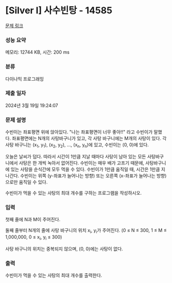 # [Silver I] 사수빈탕 - 14585 

[문제 링크](https://www.acmicpc.net/problem/14585) 

### 성능 요약

메모리: 12744 KB, 시간: 200 ms

### 분류

다이나믹 프로그래밍

### 제출 일자

2024년 3월 19일 19:24:07

### 문제 설명

<p>수빈이는 좌표평면 위에 앉아있다. "나는 좌표평면이 너무 좋아!!" 라고 수빈이가 말했다. 좌표평면에는 N개의 사탕바구니가 있고, 각 사탕 바구니에는 M개의 사탕이 있다. 각 사탕 바구니는 (x<sub>1</sub>, y<sub>1</sub>), (x<sub>2</sub>, y<sub>2</sub>), …, (x<sub>n</sub>, y<sub>n</sub>)에 있고, 수빈이는 (0, 0)에 있다.</p>

<p>오늘은 날씨가 덥다. 따라서 시간이 1만큼 지날 때마다 사탕이 남아 있는 모든 사탕바구니에서 사탕은 한 개씩 녹아서 없어진다. 수빈이는 매우 배가 고프기 때문에, 사탕바구니에 있는 사탕을 순식간에 모두 먹을 수 있다. 수빈이가 1만큼 움직일 때, 시간은 1만큼 지나간다. 수빈이는 위쪽 (y-좌표가 늘어나는 방향) 또는 오른쪽 (x-좌표가 늘어나는 방향)으로만 움직일 수 있다.</p>

<p>수빈이가 먹을 수 있는 사탕의 최대 개수를 구하는 프로그램을 작성하시오.</p>

### 입력 

 <p>첫째 줄에 N과 M이 주어진다.</p>

<p>둘째 줄부터 N개의 줄에 사탕 바구니의 위치 x<sub>i</sub>, y<sub>i</sub>가 주어진다. (0 ≤ N ≤ 300, 1 ≤ M ≤ 1,000,000, 0 ≤ x<sub>i</sub>, y<sub>i</sub> ≤ 300)</p>

<p>사탕 바구니의 위치는 중복되지 않으며, (0, 0)에는 사탕이 없다.</p>

### 출력 

 <p>수빈이가 먹을 수 있는 사탕의 최대 개수를 출력한다.</p>

